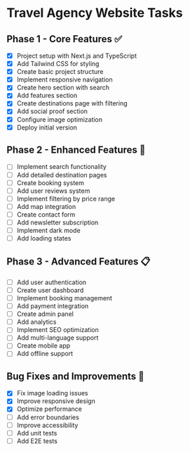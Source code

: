 # Travel Agency Website Tasks

## Phase 1 - Core Features ✅
- [x] Project setup with Next.js and TypeScript
- [x] Add Tailwind CSS for styling
- [x] Create basic project structure
- [x] Implement responsive navigation
- [x] Create hero section with search
- [x] Add features section
- [x] Create destinations page with filtering
- [x] Add social proof section
- [x] Configure image optimization
- [x] Deploy initial version

## Phase 2 - Enhanced Features 🚧
- [ ] Implement search functionality
- [ ] Add detailed destination pages
- [ ] Create booking system
- [ ] Add user reviews system
- [ ] Implement filtering by price range
- [ ] Add map integration
- [ ] Create contact form
- [ ] Add newsletter subscription
- [ ] Implement dark mode
- [ ] Add loading states

## Phase 3 - Advanced Features 📋
- [ ] Add user authentication
- [ ] Create user dashboard
- [ ] Implement booking management
- [ ] Add payment integration
- [ ] Create admin panel
- [ ] Add analytics
- [ ] Implement SEO optimization
- [ ] Add multi-language support
- [ ] Create mobile app
- [ ] Add offline support

## Bug Fixes and Improvements 🐛
- [x] Fix image loading issues
- [x] Improve responsive design
- [x] Optimize performance
- [ ] Add error boundaries
- [ ] Improve accessibility
- [ ] Add unit tests
- [ ] Add E2E tests 